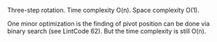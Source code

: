 Three-step rotation. 
Time complexity O(n). 
Space complexity O(1).

One minor optimization is the finding of pivot position can be done via binary search (see LintCode 62). But the time complexity is still O(n).